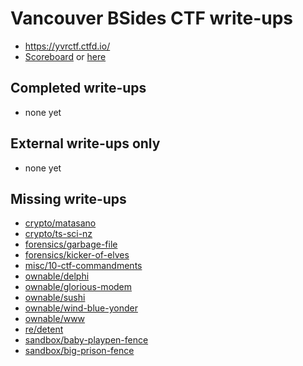 # Vancouver BSides CTF write-ups

* <https://yvrctf.ctfd.io/>
* [Scoreboard](https://yvrctf.ctfd.io/scoreboard) or [here](TODOLOCAL)

## Completed write-ups

* none yet

## External write-ups only

* none yet

## Missing write-ups

* [crypto/matasano](crypto/matasano)
* [crypto/ts-sci-nz](crypto/ts-sci-nz)
* [forensics/garbage-file](forensics/garbage-file)
* [forensics/kicker-of-elves](forensics/kicker-of-elves)
* [misc/10-ctf-commandments](misc/10-ctf-commandments)
* [ownable/delphi](ownable/delphi)
* [ownable/glorious-modem](ownable/glorious-modem)
* [ownable/sushi](ownable/sushi)
* [ownable/wind-blue-yonder](ownable/wind-blue-yonder)
* [ownable/www](ownable/www)
* [re/detent](re/detent)
* [sandbox/baby-playpen-fence](sandbox/baby-playpen-fence)
* [sandbox/big-prison-fence](sandbox/big-prison-fence)